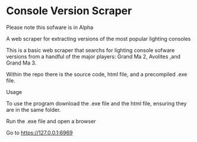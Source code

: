 # Console Version Scraper

Please note this sofware is in Alpha

A web scraper for extracting versions of the most popular lighting consoles


This is a basic web scraper that searchs for lighting console sofware versions from a handful of the major players: Grand Ma 2, Avolites ,and Grand Ma 3.

Within the repo there is the source code, html file, and a precompiled .exe file.


Usage

To use the program download the .exe file and the html file, ensuring they are in the same folder.

Run the .exe file and open a browser

Go to https://127.0.0.1:6969
